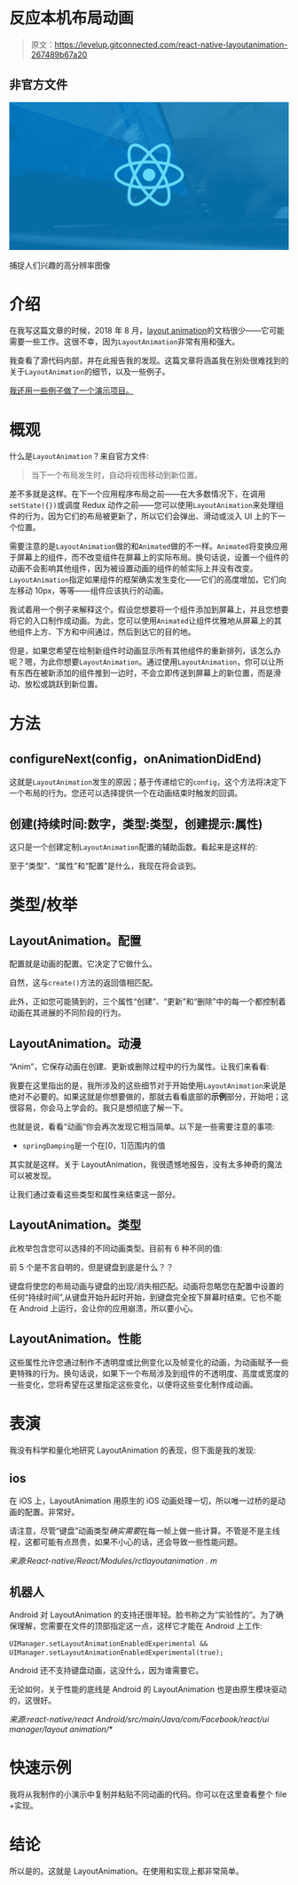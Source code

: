 # 反应本机布局动画

> 原文：<https://levelup.gitconnected.com/react-native-layoutanimation-267489b67a20>

## 非官方文件

![](img/c1f14f97fb0258679f8025542a760c0c.png)

捕捉人们兴趣的高分辨率图像

# 介绍

在我写这篇文章的时候，2018 年 8 月，[layout animation](https://facebook.github.io/react-native/docs/layoutanimation)的文档很少——它可能需要一些工作。这很不幸，因为`LayoutAnimation`非常有用和强大。

我查看了源代码内部，并在此报告我的发现。这篇文章将涵盖我在别处很难找到的关于`LayoutAnimation`的细节，以及一些例子。

[我还用一些例子做了一个演示项目。](https://github.com/philipshen/layout-animation-ex)

# 概观

什么是`LayoutAnimation`？来自官方文件:

> 当下一个布局发生时，自动将视图移动到新位置。

差不多就是这样。在下一个应用程序布局之前——在大多数情况下，在调用`setState({})`或调度 Redux 动作之前——您可以使用`LayoutAnimation`来处理组件的行为，因为它们的布局被更新了，所以它们会弹出、滑动或淡入 UI 上的下一个位置。

需要注意的是`LayoutAnimation`做的和`Animated`做的不一样。`Animated`将变换应用于屏幕上的组件，而不改变组件在屏幕上的实际布局。换句话说，设置一个组件的动画不会影响其他组件，因为被设置动画的组件的帧实际上并没有改变。`LayoutAnimation`指定如果组件的框架确实发生变化——它们的高度增加，它们向左移动 10px，等等——组件应该执行的动画。

我试着用一个例子来解释这个。假设您想要将一个组件添加到屏幕上，并且您想要将它的入口制作成动画。为此，您可以使用`Animated`让组件优雅地从屏幕上的其他组件上方、下方和中间通过，然后到达它的目的地。

但是，如果您希望在绘制新组件时动画显示所有其他组件的重新排列，该怎么办呢？嗯，为此你想要`LayoutAnimation`。通过使用`LayoutAnimation`，你可以让所有东西在被新添加的组件推到一边时，不会立即传送到屏幕上的新位置，而是滑动、放松或跳跃到新位置。

# 方法

## configureNext(config，onAnimationDidEnd)

这就是`LayoutAnimation`发生的原因；基于传递给它的`config`，这个方法将决定下一个布局的行为。您还可以选择提供一个在动画结束时触发的回调。

## 创建(持续时间:数字，类型:类型，创建提示:属性)

这只是一个创建定制`LayoutAnimation`配置的辅助函数。看起来是这样的:

至于“类型”、“属性”和“配置”是什么，我现在将会谈到。

# 类型/枚举

## LayoutAnimation。配置

配置就是动画的配置。它决定了它做什么。

自然，这与`create()`方法的返回值相匹配。

此外，正如您可能猜到的，三个属性“创建”、“更新”和“删除”中的每一个都控制着动画在其进展的不同阶段的行为。

## LayoutAnimation。动漫

“Anim”，它保存动画在创建、更新或删除过程中的行为属性。让我们来看看:

我要在这里指出的是，我所涉及的这些细节对于开始使用`LayoutAnimation`来说是绝对不必要的。如果这就是你想要做的，那就去看看底部的**示例**部分，开始吧；这很容易，你会马上学会的。我只是想彻底了解一下。

也就是说，看看“动画”你会再次发现它相当简单。以下是一些需要注意的事项:

*   `springDamping`是一个在[0，1]范围内的值

其实就是这样。关于 LayoutAnimation，我很遗憾地报告，没有太多神奇的魔法可以被发现。

让我们通过查看这些类型和属性来结束这一部分。

## LayoutAnimation。类型

此枚举包含您可以选择的不同动画类型。目前有 6 种不同的值:

前 5 个是不言自明的，但是键盘到底是什么？？

键盘将使您的布局动画与键盘的出现/消失相匹配。动画将忽略您在配置中设置的任何“持续时间”,从键盘开始升起时开始，到键盘完全按下屏幕时结束。它也不能在 Android 上运行，会让你的应用崩溃，所以要小心。

## LayoutAnimation。性能

这些属性允许您通过制作不透明度或比例变化以及帧变化的动画，为动画赋予一些更特殊的行为。换句话说，如果下一个布局涉及到组件的不透明度、高度或宽度的一些变化，您将希望在这里指定这些变化，以便将这些变化制作成动画。

# 表演

我没有科学和量化地研究 LayoutAnimation 的表现，但下面是我的发现:

## ios

在 iOS 上，LayoutAnimation 用原生的 iOS 动画处理一切，所以唯一过桥的是动画的配置。非常好。

请注意，尽管“键盘”动画类型*确实需要*在每一帧上做一些计算。不管是不是主线程，这都可能有点昂贵，如果不小心的话，还会导致一些性能问题。

*来源:React-native/React/Modules/rctlayoutanimation . m*

## 机器人

Android 对 LayoutAnimation 的支持还很年轻。脸书称之为“实验性的”。为了确保理解，您需要在文件的顶部指定这一点，这样它才能在 Android 上工作:

```
UIManager.setLayoutAnimationEnabledExperimental && UIManager.setLayoutAnimationEnabledExperimental(true);
```

Android 还不支持键盘动画，这没什么，因为谁需要它。

无论如何，关于性能的底线是 Android 的 LayoutAnimation 也是由原生模块驱动的，这很好。

*来源:react-native/react Android/src/main/Java/com/Facebook/react/ui manager/layout animation/**

# 快速示例

我将从我制作的小演示中复制并粘贴不同动画的代码。你可以在这里查看整个 file +实现。

# 结论

所以是的。这就是 LayoutAnimation。在使用和实现上都非常简单。
